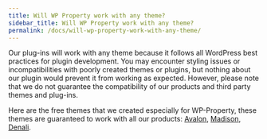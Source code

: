 ```yaml
---
title: Will WP Property work with any theme?
sidebar_title: Will WP Property work with any theme?
permalink: /docs/will-wp-property-work-with-any-theme/
---
```


Our plug-ins will work with any theme because it follows all WordPress best practices for plugin development. You may encounter styling issues or incompatibilities with poorly created themes or plugins, but nothing about our plugin would prevent it from working as expected. However, please note that we do not guarantee the compatibility of our products and third party themes and plug-ins. 

Here are the free themes that we created especially for WP-Property, these themes are guaranteed to work with all our products: [Avalon](https://wp-property.github.io/themes/avalon/), [Madison](https://wp-property.github.io/themes/madison/), [Denali](https://wp-property.github.io/themes/denali/).

